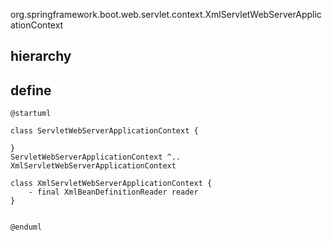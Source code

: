 org.springframework.boot.web.servlet.context.XmlServletWebServerApplicationContext

## hierarchy

## define
```plantuml
@startuml

class ServletWebServerApplicationContext {

}
ServletWebServerApplicationContext ^.. XmlServletWebServerApplicationContext

class XmlServletWebServerApplicationContext {
    - final XmlBeanDefinitionReader reader
}


@enduml
```